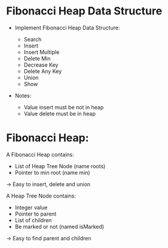 # Fibonacci Heap Data Structure

- Implement Fibonacci Heap Data Structure:
  + Search 
  + Insert
  + Insert Multiple
  + Delete Min
  + Decrease Key
  + Delete Any Key
  + Union
  + Show

- Notes:
  + Value insert must be not in heap
  + Value delete must be in heap

# Fibonacci Heap:

A Fibonacci Heap contains:
  + List of Heap Tree Node (name roots)
  + Pointer to min root (name min)

-> Easy to insert, delete and union

A Heap Tree Node contains:
  + Integer value
  + Pointer to parent
  + List of children
  + Be marked or not (named isMarked)

-> Easy to find parent and children